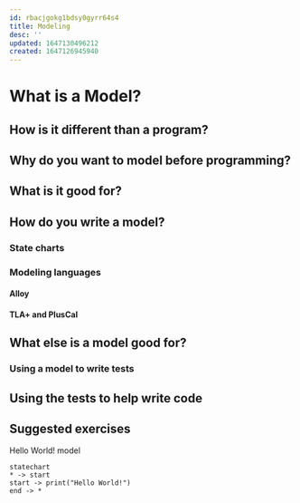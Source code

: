 ```yaml
---
id: rbacjgokg1bdsy0gyrr64s4
title: Modeling
desc: ''
updated: 1647130496212
created: 1647126945940
---
```


# What is a Model?

## How is it different than a program?

## Why do you want to model before programming?

## What is it good for?

## How do you write a model?

### State charts

### Modeling languages

#### Alloy

#### TLA+ and PlusCal

## What else is a model good for?

### Using a model to write tests

## Using the tests to help write code

## Suggested exercises

Hello World! model
```mermaid
statechart 
* -> start
start -> print("Hello World!")
end -> *

```